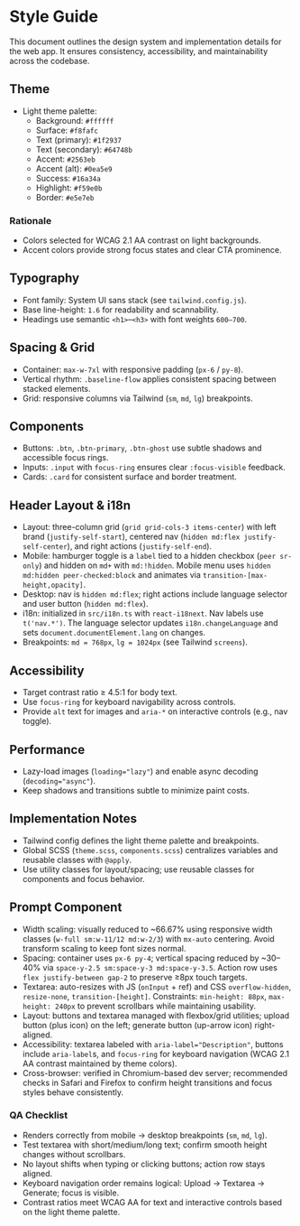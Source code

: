 # Style Guide

This document outlines the design system and implementation details for the web app. It ensures consistency, accessibility, and maintainability across the codebase.

## Theme
- Light theme palette:
  - Background: `#ffffff`
  - Surface: `#f8fafc`
  - Text (primary): `#1f2937`
  - Text (secondary): `#64748b`
  - Accent: `#2563eb`
  - Accent (alt): `#0ea5e9`
  - Success: `#16a34a`
  - Highlight: `#f59e0b`
  - Border: `#e5e7eb`

### Rationale
- Colors selected for WCAG 2.1 AA contrast on light backgrounds.
- Accent colors provide strong focus states and clear CTA prominence.

## Typography
- Font family: System UI sans stack (see `tailwind.config.js`).
- Base line-height: `1.6` for readability and scannability.
- Headings use semantic `<h1>`–`<h3>` with font weights `600–700`.

## Spacing & Grid
- Container: `max-w-7xl` with responsive padding (`px-6` / `py-8`).
- Vertical rhythm: `.baseline-flow` applies consistent spacing between stacked elements.
- Grid: responsive columns via Tailwind (`sm`, `md`, `lg`) breakpoints.

## Components
- Buttons: `.btn`, `.btn-primary`, `.btn-ghost` use subtle shadows and accessible focus rings.
- Inputs: `.input` with `focus-ring` ensures clear `:focus-visible` feedback.
- Cards: `.card` for consistent surface and border treatment.

## Header Layout & i18n
- Layout: three-column grid (`grid grid-cols-3 items-center`) with left brand (`justify-self-start`), centered nav (`hidden md:flex justify-self-center`), and right actions (`justify-self-end`).
- Mobile: hamburger toggle is a `label` tied to a hidden checkbox (`peer sr-only`) and hidden on `md+` with `md:!hidden`. Mobile menu uses `hidden md:hidden peer-checked:block` and animates via `transition-[max-height,opacity]`.
- Desktop: nav is `hidden md:flex`; right actions include language selector and user button (`hidden md:flex`).
- i18n: initialized in `src/i18n.ts` with `react-i18next`. Nav labels use `t('nav.*')`. The language selector updates `i18n.changeLanguage` and sets `document.documentElement.lang` on changes.
- Breakpoints: `md = 768px`, `lg = 1024px` (see Tailwind `screens`).

## Accessibility
- Target contrast ratio ≥ 4.5:1 for body text.
- Use `focus-ring` for keyboard navigability across controls.
- Provide `alt` text for images and `aria-*` on interactive controls (e.g., nav toggle).

## Performance
- Lazy-load images (`loading="lazy"`) and enable async decoding (`decoding="async"`).
- Keep shadows and transitions subtle to minimize paint costs.

## Implementation Notes
- Tailwind config defines the light theme palette and breakpoints.
- Global SCSS (`theme.scss`, `components.scss`) centralizes variables and reusable classes with `@apply`.
- Use utility classes for layout/spacing; use reusable classes for components and focus behavior.

## Prompt Component
- Width scaling: visually reduced to ~66.67% using responsive width classes (`w-full sm:w-11/12 md:w-2/3`) with `mx-auto` centering. Avoid transform scaling to keep font sizes normal.
- Spacing: container uses `px-6 py-4`; vertical spacing reduced by ~30–40% via `space-y-2.5 sm:space-y-3 md:space-y-3.5`. Action row uses `flex justify-between gap-2` to preserve ≥8px touch targets.
- Textarea: auto-resizes with JS (`onInput` + ref) and CSS `overflow-hidden`, `resize-none`, `transition-[height]`. Constraints: `min-height: 88px`, `max-height: 240px` to prevent scrollbars while maintaining usability.
- Layout: buttons and textarea managed with flexbox/grid utilities; upload button (plus icon) on the left; generate button (up-arrow icon) right-aligned.
- Accessibility: textarea labeled with `aria-label="Description"`, buttons include `aria-label`s, and `focus-ring` for keyboard navigation (WCAG 2.1 AA contrast maintained by theme colors).
- Cross-browser: verified in Chromium-based dev server; recommended checks in Safari and Firefox to confirm height transitions and focus styles behave consistently.

### QA Checklist
- Renders correctly from mobile → desktop breakpoints (`sm`, `md`, `lg`).
- Test textarea with short/medium/long text; confirm smooth height changes without scrollbars.
- No layout shifts when typing or clicking buttons; action row stays aligned.
- Keyboard navigation order remains logical: Upload → Textarea → Generate; focus is visible.
- Contrast ratios meet WCAG AA for text and interactive controls based on the light theme palette.